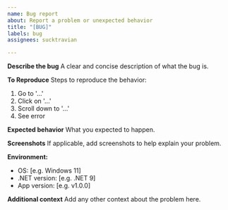 ```yaml
---
name: Bug report
about: Report a problem or unexpected behavior
title: "[BUG]"
labels: bug
assignees: sucktravian

---
```


**Describe the bug**
A clear and concise description of what the bug is.

**To Reproduce**
Steps to reproduce the behavior:
1. Go to '...'
2. Click on '...'
3. Scroll down to '...'
4. See error

**Expected behavior**
What you expected to happen.

**Screenshots**
If applicable, add screenshots to help explain your problem.

**Environment:**
- OS: [e.g. Windows 11]
- .NET version: [e.g. .NET 9]
- App version: [e.g. v1.0.0]

**Additional context**
Add any other context about the problem here.
